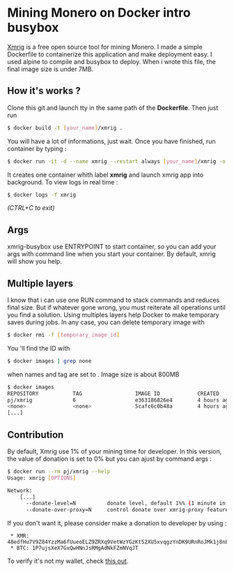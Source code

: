 # Mining Monero on Docker intro busybox

[Xmrig](https://github.com/xmrig/xmrig) is a free open source tool for mining Monero.
I made a simple Dockerfile to containerize this application and make deployment easy. I used alpine to compile and busybox to deploy.
When i wrote this file, the final image size is under 7MB.

## How it's works ?
Clone this git and launch tty in the same path of the **Dockerfile**. Then just run
```bash
$ docker build -t [your_name]/xmrig .
```

You will have a lot of informations, just wait.
Once you have finished, run container by typing :
```bash
$ docker run -it -d --name xmrig --restart always [your_name]/xmrig -o [url_of_your_pool] -u [your_wallet_id]
```

It creates one container whith label **xmrig** and launch xmrig app into background.
To view logs in real time :
```bash
$ docker logs -f xmrig
```
*(CTRL+C to exit)*

## Args
xmrig-busybox use ENTRYPOINT to start container, so you can add your args with command line when you start your container. By default, xmrig will show you help.

## Multiple layers
I know that i can use one RUN command to stack commands and reduces final size. But if whatever gone wrong, you must reiterate all operations until you find a solution.
Using multiples layers help Docker to make temporary saves during jobs.
In any case, you can delete temporary image with
```bash
$ docker rmi -f [temporary_image_id]
```
You 'll find the ID with
```bash
$ docker images | grep none
```
when names and tag are set to <none>. Image size is about 800MB
```bash
$ docker images
REPOSITORY           TAG                 IMAGE ID            CREATED             SIZE
pj/xmrig             6                   e363186826e4        4 hours ago         6.86MB
<none>               <none>              5cafc6c0b48a        4 hours ago         782MB  <-- this is it !!
[...]
```

## Contribution
By default, Xmrig use 1% of your mining time for developer. In this version, the value of donation is set to 0% but you can ajust by command args :

```bash
$ docker run --rm pj/xmrig --help
Usage: xmrig [OPTIONS]

Network:
    [...]
      --donate-level=N          donate level, default 1%% (1 minute in 100 minutes)
      --donate-over-proxy=N     control donate over xmrig-proxy feature
```

If you don't want it, please consider make a donation to developer by using :
```
 * XMR: 48edfHu7V9Z84YzzMa6fUueoELZ9ZRXq9VetWzYGzKt52XU5xvqgzYnDK9URnRoJMk1j8nLwEVsaSWJ4fhdUyZijBGUicoD
 * BTC: 1P7ujsXeX7GxQwHNnJsRMgAdNkFZmNVqJT
```

To verify it's not my wallet, check [this out](https://github.com/xmrig/xmrig/blob/master/src/donate.h).
